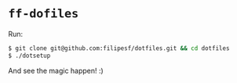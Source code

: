 # `ff-dofiles`

Run:

``` bash
$ git clone git@github.com:filipesf/dotfiles.git && cd dotfiles
$ ./dotsetup
```

And see the magic happen! :)
